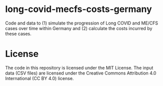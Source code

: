 # long-covid-mecfs-costs-germany
Code and data to (1) simulate the progression of Long COVID and ME/CFS cases over time within Germany and (2) calculate the costs incurred by these cases.

# License
The code in this repository is licensed under the MIT License. The input data (CSV files) are licensed under the Creative Commons Attribution 4.0 International (CC BY 4.0) license.
